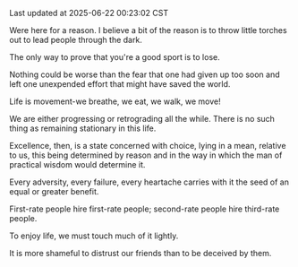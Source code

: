 Last updated at 2025-06-22 00:23:02 CST

Were here for a reason. I believe a bit of the reason is to throw little torches out to lead people through the dark.

The only way to prove that you're a good sport is to lose.

Nothing could be worse than the fear that one had given up too soon and left one unexpended effort that might have saved the world.

Life is movement-we breathe, we eat, we walk, we move!

We are either progressing or retrograding all the while. There is no such thing as remaining stationary in this life.

Excellence, then, is a state concerned with choice, lying in a mean, relative to us, this being determined by reason and in the way in which the man of practical wisdom would determine it.

Every adversity, every failure, every heartache carries with it the seed of an equal or greater benefit.

First-rate people hire first-rate people; second-rate people hire third-rate people.

To enjoy life, we must touch much of it lightly.

It is more shameful to distrust our friends than to be deceived by them.

